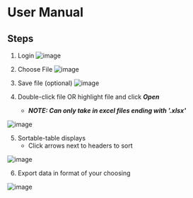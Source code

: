 # User Manual

## Steps

1. Login
![image](https://user-images.githubusercontent.com/77306468/232661615-fe1ec2ac-3e56-4b19-b5c0-04b3697487d4.png)

2. Choose File
![image](https://user-images.githubusercontent.com/77306468/232661774-2bcb6b76-40d5-41e5-aac7-95857d247dbb.png)

3. Save file (optional)
![image](https://user-images.githubusercontent.com/77306468/232662039-a4e5b5b7-7921-48c7-8d33-cd5839d9a6eb.png)


4. Double-click file OR highlight file and click _***Open***_ 
    * ***NOTE: Can only take in excel files ending with '.xlsx'*** 

![image](https://user-images.githubusercontent.com/77306468/232662186-0ae0dc90-9ed5-46ed-ba4f-e9667ded8002.png)

5. Sortable-table displays
   * Click arrows next to headers to sort

![image](https://user-images.githubusercontent.com/77306468/232662270-59bf359a-0fbc-4f55-8814-c9a22970c303.png)

6. Export data in format of your choosing

![image](https://user-images.githubusercontent.com/77306468/232662366-86a64ef1-e726-48c6-8b73-420654ba5ce7.png)

